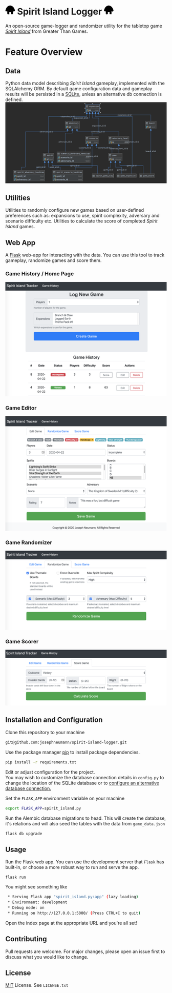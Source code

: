 # ![dahan] Spirit Island Logger  ![dahan]
An open-source game-logger and randomizer utility for the tabletop game [*Spirit Island*](https://store.greaterthangames.com/spirit-island.html) from Greater Than Games.

# Feature Overview

## Data
Python data model describing *Spirit Island* gameplay, implemented with the SQLAlchemy ORM.  By default game configuration data and gameplay results will be persisted in a [SQLite](https://www.sqlite.org/index.html), unless an alternative db connection is defined.
![erd]


## Utilities
Utilities to randomly configure new games based on user-defined preferences such as: expansions to use, spirit complexity, adversary and scenario difficulty etc.
Utilities to calculate the score of completed *Spirit Island* games.


## Web App
A [Flask](https://flask.palletsprojects.com/en/1.1.x/) web-app for interacting with the data. You can use this tool to
track gameplay, randomize games and score them.

### Game History / Home Page
![index]


### Game Editor
![edit_game]


### Game Randomizer
![randomize_game]

### Game Scorer
![score_game]


## Installation and Configuration
Clone this repository to your machine
```bash
git@github.com:josephneumann/spirit-island-logger.git
```
Use the package manager [pip](https://pip.pypa.io/en/stable/) to install package dependencies.

```bash
pip install -r requirements.txt
```

Edit or adjust configuration for the project.  
You may wish to customize the database connection details in `config.py` to change the location of the SQLite database or to [configure an alternative database connection.](https://docs.sqlalchemy.org/en/13/core/engines.html)

Set the `FLASK_APP` environment variable on your machine
```bash
export FLASK_APP=spirit_island.py
```

Run the Alembic database migrations to head. This will create the database, it's relations and will also seed the tables with the data from `game_data.json`
```bash
flask db upgrade
```

## Usage
Run the Flask web app.  You can use the development server that `Flask` has built-in, or choose a more robust way to run and serve the app.
```
flask run
```
You might see something like
```bash
 * Serving Flask app "spirit_island.py:app" (lazy loading)
 * Environment: development
 * Debug mode: on
 * Running on http://127.0.0.1:5000/ (Press CTRL+C to quit)
```

Open the index page at the appropriate URL and you're all set!

## Contributing
Pull requests are welcome. For major changes, please open an issue first to discuss what you would like to change.

## License
[MIT](https://choosealicense.com/licenses/mit/) License.  See `LICENSE.txt`

[dahan]: assets/dahan.png
[index]: assets/screenshots/index.png
[edit_game]: assets/screenshots/edit_game.png
[randomize_game]: assets/screenshots/randomize_game.png
[score_game]: assets/screenshots/score_game.png
[erd]:assets/screenshots/data_erd.png